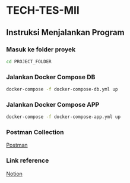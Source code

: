 # TECH-TES-MII

## Instruksi Menjalankan Program


### Masuk ke folder proyek
```bash
cd PROJECT_FOLDER
```

### Jalankan Docker Compose DB
```bash
docker-compose -f docker-compose-db.yml up
```

### Jalankan Docker Compose APP
```bash
docker-compose -f docker-compose-app.yml up
```

### Postman Collection
[Postman](https://www.postman.com/bold-eclipse-911701/workspace/mii-workspace/collection/24528444-e5cef159-b766-4cde-8709-93ba86dce731?action=share&creator=24528444)

### Link reference
[Notion](https://roompanda.notion.site/Technical-test-3fd0234f9c294a9ba9c0f17fd3e05144?pvs=4)
